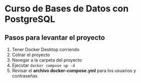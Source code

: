 # Curso de Bases de Datos con PostgreSQL

## Pasos para levantar el proyecto

1. Tener Docker Desktop corriendo
2. Colnar el proyecto
3. Navegar a la carpeta del proyecto
4. Ejecutar ```docker compose up -d```
5. Revisar el **archivo docker-compose.yml** para los usuarios y contraseñas